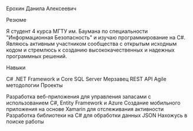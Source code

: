 Ерохин Данила Алексеевич

Резюме

Я студент 4 курса МГТУ им. Баумана по специальности "Информационная Безопасность" и изучаю программирование на C#. Являюсь активным участником сообщества с открытым исходным кодом и стремлюсь к созданию высококачественных и надежных программных решений.

Навыки

C#
.NET Framework и Core
SQL Server
Мерзавец
REST API
Agile методологии
Проекты

Разработка веб-приложения для управления запасами с использованием C#, Entity Framework и Azure
Создание мобильного приложения на основе Xamarin для отслеживания активности
Разработка библиотеки на C# для обработки данных JSON
Нахожусь в поиске работы
